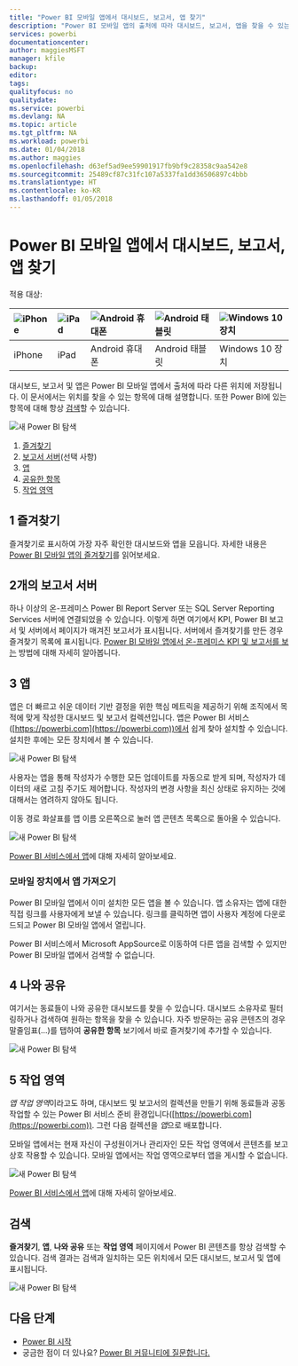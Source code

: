 ```yaml
---
title: "Power BI 모바일 앱에서 대시보드, 보고서, 앱 찾기"
description: "Power BI 모바일 앱의 출처에 따라 대시보드, 보고서, 앱을 찾을 수 있는 위치에 대해 알아봅니다."
services: powerbi
documentationcenter: 
author: maggiesMSFT
manager: kfile
backup: 
editor: 
tags: 
qualityfocus: no
qualitydate: 
ms.service: powerbi
ms.devlang: NA
ms.topic: article
ms.tgt_pltfrm: NA
ms.workload: powerbi
ms.date: 01/04/2018
ms.author: maggies
ms.openlocfilehash: d63ef5ad9ee59901917fb9bf9c28358c9aa542e8
ms.sourcegitcommit: 25489cf87c31fc107a5337fa1dd36506897c4bbb
ms.translationtype: HT
ms.contentlocale: ko-KR
ms.lasthandoff: 01/05/2018
---
```

# <a name="find-your-dashboards-reports-and-apps-in-the-power-bi-mobile-apps"></a>Power BI 모바일 앱에서 대시보드, 보고서, 앱 찾기
적용 대상:

| ![iPhone](media/mobile-apps-find-content-mobile-devices/iphone-logo-50-px.png) | ![iPad](media/mobile-apps-find-content-mobile-devices/ipad-logo-50-px.png) | ![Android 휴대폰](media/mobile-apps-find-content-mobile-devices/android-phone-logo-50-px.png) | ![Android 태블릿](media/mobile-apps-find-content-mobile-devices/android-tablet-logo-50-px.png) | ![Windows 10 장치](media/mobile-apps-find-content-mobile-devices/win-10-logo-50-px.png) |
|:--- |:--- |:--- |:--- |:--- |
| iPhone |iPad |Android 휴대폰 |Android 태블릿 |Windows 10 장치 |

대시보드, 보고서 및 앱은 Power BI 모바일 앱에서 출처에 따라 다른 위치에 저장됩니다. 이 문서에서는 위치를 찾을 수 있는 항목에 대해 설명합니다. 또한 Power BI에 있는 항목에 대해 항상 [검색](mobile-apps-find-content-mobile-devices.md#search)할 수 있습니다. 

![새 Power BI 탐색](media/mobile-apps-find-content-mobile-devices/power-bi-mobile-find-content.png)

1. [즐겨찾기](mobile-apps-find-content-mobile-devices.md#1-favorites) 
2. [보고서 서버](mobile-apps-find-content-mobile-devices.md#2-report-servers)(선택 사항)
3. [앱](mobile-apps-find-content-mobile-devices.md#3-apps)
4. [공유한 항목](mobile-apps-find-content-mobile-devices.md#4-shared-with-me)
5. [작업 영역](mobile-apps-find-content-mobile-devices.md#5-workspaces)

## <a name="1-favorites"></a>1 즐겨찾기
즐겨찾기로 표시하여 가장 자주 확인한 대시보드와 앱을 모읍니다. 자세한 내용은 [Power BI 모바일 앱의 즐겨찾기](mobile-apps-favorites.md)를 읽어보세요.

## <a name="2-report-servers"></a>2개의 보고서 서버
하나 이상의 온-프레미스 Power BI Report Server 또는 SQL Server Reporting Services 서버에 연결되었을 수 있습니다. 이렇게 하면 여기에서 KPI, Power BI 보고서 및 서버에서 페이지가 매겨진 보고서가 표시됩니다. 서버에서 즐겨찾기를 만든 경우 즐겨찾기 목록에 표시됩니다. [Power BI 모바일 앱에서 온-프레미스 KPI 및 보고서를 보는](mobile-app-ssrs-kpis-mobile-on-premises-reports.md) 방법에 대해 자세히 알아봅니다.

## <a name="3-apps"></a>3 앱
앱은 더 빠르고 쉬운 데이터 기반 결정을 위한 핵심 메트릭을 제공하기 위해 조직에서 목적에 맞게 작성한 대시보드 및 보고서 컬렉션입니다. 앱은 Power BI 서비스([https://powerbi.com](https://powerbi.com))에서 쉽게 찾아 설치할 수 있습니다. 설치한 후에는 모든 장치에서 볼 수 있습니다. 

![새 Power BI 탐색](media/mobile-apps-find-content-mobile-devices/power-bi-apps-mobile-apps.png)

사용자는 앱을 통해 작성자가 수행한 모든 업데이트를 자동으로 받게 되며, 작성자가 데이터의 새로 고침 주기도 제어합니다. 작성자의 변경 사항을 최신 상태로 유지하는 것에 대해서는 염려하지 않아도 됩니다.

이동 경로 화살표를 앱 이름 오른쪽으로 눌러 앱 콘텐츠 목록으로 돌아올 수 있습니다.

![새 Power BI 탐색](media/mobile-apps-find-content-mobile-devices/power-bi-it-spend-app-android.png)

[Power BI 서비스에서 앱](service-install-use-apps.md)에 대해 자세히 알아보세요.

### <a name="get-an-app-on-a-mobile-device"></a>모바일 장치에서 앱 가져오기
Power BI 모바일 앱에서 이미 설치한 모든 앱을 볼 수 있습니다. 앱 소유자는 앱에 대한 직접 링크를 사용자에게 보낼 수 있습니다. 링크를 클릭하면 앱이 사용자 계정에 다운로드되고 Power BI 모바일 앱에서 열립니다. 

Power BI 서비스에서 Microsoft AppSource로 이동하여 다른 앱을 검색할 수 있지만 Power BI 모바일 앱에서 검색할 수 없습니다. 

## <a name="4-shared-with-me"></a>4 나와 공유
여기서는 동료들이 나와 공유한 대시보드를 찾을 수 있습니다. 대시보드 소유자로 필터링하거나 검색하여 원하는 항목을 찾을 수 있습니다. 자주 방문하는 공유 콘텐츠의 경우 말줄임표(...)를 탭하여 **공유한 항목** 보기에서 바로 즐겨찾기에 추가할 수 있습니다.

![새 Power BI 탐색](media/mobile-apps-find-content-mobile-devices/power-bi-mobile-shared-with-me-fave.png)

## <a name="5-workspaces"></a>5 작업 영역
*앱 작업 영역*이라고도 하며, 대시보드 및 보고서의 컬렉션을 만들기 위해 동료들과 공동 작업할 수 있는 Power BI 서비스 준비 환경입니다([https://powerbi.com](https://powerbi.com)). 그런 다음 컬렉션을 *앱*으로 배포합니다. 

모바일 앱에서는 현재 자신이 구성원이거나 관리자인 모든 작업 영역에서 콘텐츠를 보고 상호 작용할 수 있습니다. 모바일 앱에서는 작업 영역으로부터 앱을 게시할 수 없습니다.

![새 Power BI 탐색](media/mobile-apps-find-content-mobile-devices/power-bi-mobile-workspaces-home-android.png)

[Power BI 서비스에서 앱](service-install-use-apps.md)에 대해 자세히 알아보세요.

## <a name="search"></a>검색
**즐겨찾기**, **앱**, **나와 공유** 또는 **작업 영역** 페이지에서 Power BI 콘텐츠를 항상 검색할 수 있습니다. 검색 결과는 검색과 일치하는 모든 위치에서 모든 대시보드, 보고서 및 앱에 표시됩니다. 

![새 Power BI 탐색](media/mobile-apps-find-content-mobile-devices/power-bi-mobile-search.png)

## <a name="next-steps"></a>다음 단계
* [Power BI 시작](service-get-started.md)
* 궁금한 점이 더 있나요? [Power BI 커뮤니티에 질문합니다.](http://community.powerbi.com/)

